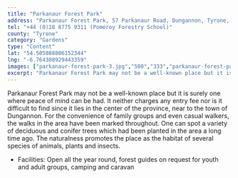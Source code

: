 ```yaml
---
title: "Parkanaur Forest Park"
address: "Parkanaur Forest Park, 57 Parkanaur Road, Dungannon, Tyrone, BT70 3AA"
tel: "+44 (0)28 8775 9311 (Pomeroy Forestry School)"
county: "Tyrone"
category: "Gardens"
type: "Content"
lat: "54.505088806152344"
lng: "-6.764308929443359"
images: ["parkanaur-forest-park-3.jpg","500","333","parkanaur-forest-park-4.jpg","500","359"]
excerpt: "Parkanaur Forest Park may not be a well-known place but it is surely one where peace of mind can be had. It neither charges any entry fee nor is it di..."
---
```

<p>Parkanaur Forest Park may not be a well-known place but it is surely one where peace of mind can be had. It neither charges any entry fee nor is it difficult to find since it lies in the center of the province, near to the town of Dungannon. For the convenience of family groups and even casual walkers, the walks in the area have been marked throughout. One can spot a variety of deciduous and conifer trees which had been planted in the area a long time ago. The naturalness promotes the place as the habitat of several species of animals, plants and insects.</p>  
    <ul> 
        <li>Facilities: Open all the year round, forest guides on request for youth and adult groups, camping and caravan </li> </ul>
